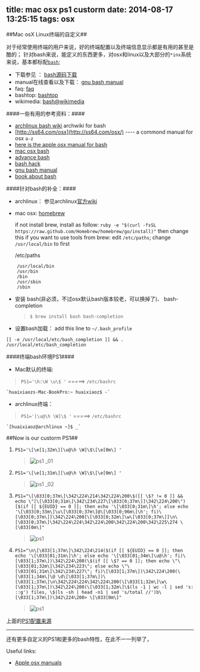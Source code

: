 title: mac osx ps1 custorm
date: 2014-08-17 13:25:15
tags: osx
---

##Mac osX Linux终端的自定义##

对于经常使用终端的用户来说，好的终端配置以及终端信息显示都是有用的甚至是酷的；
针对bash来说，能定义的东西更多，对osx和linux以及大部分的`*inx`系统来说，基本都标配[`bash`](http://gnu.april.org/software/bash/); 

* 下载参见 ： [bash源码下载](http://ftp.gnu.org/gnu/bash/)
* manual在线查看以及下载： [ gnu bash manual](http://gnu.april.org/software/bash/manual/)
* faq: [faq](ftp://ftp.cwru.edu/pub/bash/FAQ)
* bashtop: [bashtop](http://tiswww.case.edu/php/chet/bash/bashtop.html)
* wikimedia: [bash@wikimedia](http://en.wikipedia.org/wiki/Bash)

####一些有用的参考资料：####

- [archlinux bash wiki](https://wiki.archlinux.org/index.php/Bash) archwiki for bash 
- [http://ss64.com/osx](http://ss64.com/osx/) ---- a commond  manual for osx `a-z`
- [here is the apple osx manual for bash](https://developer.apple.com/library/mac/documentation/Darwin/Reference/ManPages/man1/bash.1.html)
- [mac osx bash](http://oreilly.com/pub/a/mac/2004/02/24/bash.html)
- [advance bash](http://tldp.org/LDP/abs/html/)
- [bash hack](http://wiki.bash-hackers.org/doku.php)
- [gnu bash manual](https://www.gnu.org/software/bash/manual/bashref.html)
- [book about bash](http://www.aosabook.org/en/bash.html)


<!--more-->


####针对bash的补全：####

- archlinux： 参见archlinux[官方wiki](https://wiki.archlinux.org)
- mac osx: [homebrew](http://brew.sh/)

    if not install brew, install as follow: 
    ``ruby -e "$(curl -fsSL https://raw.github.com/Homebrew/homebrew/go/install)"``
    then change this if you want to use tools from brew: edit `/etc/paths`; change `/usr/local/bin` to first

    /etc/paths
```
    /usr/local/bin
    /usr/bin
    /bin
    /usr/sbin
    /sbin
```

* 安装 bash(非必须，不过osx默认bash版本较老，可以换掉了)、 bash-completion
    > ``$ brew install bash bash-completion``       
* 设置bash加载： 
    add this line to `~/.bash_profile`
```
[[ -e /usr/local/etc/bash_completion ]] && . /usr/local/etc/bash_completion
```

####终端bash环境PS1####
* Mac默认的终端:
>`PS1='\h:\W \u\$ '`  =====>  `/etc/bashrc`

    `huaixiaozs-Mac-BookPro:~ huaixiaoz$ -`

* archlinux终端：
>`PS1='[\u@\h \W]\$ '` =====> `/etc/bashrc`

    `[huaixiaoz@archlinux ~]$ _`


##Now is our custorm PS1##

1. `PS1='\[\e[1;32m\][\u@\h \W]\$\[\e[0m\] '`
    >![ps1 _01](http://huaixiaoz-uploads.stor.sinaapp.com/3746358481.png)

2. `PS1='\[\e[1;31m\][\u@\h \W]\$\[\e[0m\] '`
    >![ps1 _02](http://huaixiaoz-uploads.stor.sinaapp.com/3901079912.png)    
3.  `PS1="\[\033[0;37m\]\342\224\214\342\224\200\$([[ \$? != 0 ]] && echo \"[\[\033[0;31m\]\342\234\227\[\033[0;37m\]]\342\224\200\")[$(if [[ ${EUID} == 0 ]]; then echo '\[\033[0;31m\]\h'; else echo '\[\033[0;33m\]\u\[\033[0;37m\]@\[\033[0;96m\]\h'; fi)\[\033[0;37m\]]\342\224\200[\[\033[0;32m\]\w\[\033[0;37m\]]\n\[\033[0;37m\]\342\224\224\342\224\200\342\224\200\342\225\274 \[\033[0m\]"`
    > ![ps1](http://huaixiaoz-uploads.stor.sinaapp.com/3110898162.png)
4. `PS1="\n\[\033[1;37m\]\342\224\214($(if [[ ${EUID} == 0 ]]; then echo '\[\033[01;31m\]\h'; else echo '\[\033[01;34m\]\u@\h'; fi)\[\033[1;37m\])\342\224\200(\$(if [[ \$? == 0 ]]; then echo \"\[\033[01;32m\]\342\234\223\"; else echo \"\[\033[01;31m\]\342\234\227\"; fi)\[\033[1;37m\])\342\224\200(\[\033[1;34m\]\@ \d\[\033[1;37m\])\[\033[1;37m\]\n\342\224\224\342\224\200(\[\033[1;32m\]\w\[\033[1;37m\])\342\224\200(\[\033[1;32m\]\$(ls -1 | wc -l | sed 's: ::g') files, \$(ls -sh | head -n1 | sed 's/total //')b\[\033[1;37m\])\342\224\200> \[\033[0m\]"`
    >![ps1](http://huaixiaoz-uploads.stor.sinaapp.com/3751989405.png)

上面的[PS1配置来源](https://wiki.archlinux.org/index.php/System%27s_Color_Bash_Prompt)


----------


还有更多自定义的PS1和更多的bash特性，在此不一一列举了，

Useful links: 

- [Apple osx manuals](https://developer.apple.com/library/mac/documentation/Darwin/Reference/ManPages/)
